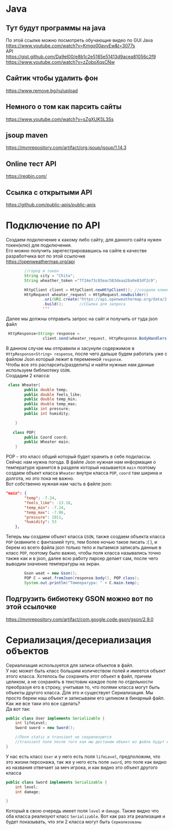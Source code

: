 # Java
## Тут будут программы на java
По этой ссылке можно посмотреть обучающие видео по GUI Java  
https://www.youtube.com/watch?v=Kmgo00avvEw&t=3077s  
API  
https://gist.github.com/Da9el00/e8b1c2e5185e51413d9acea81056c2f9  
https://www.youtube.com/watch?v=zZoboXqsCNw

## Сайтик чтобы удалить фон
https://www.remove.bg/ru/upload  
## Немного о том как парсить сайты  
https://www.youtube.com/watch?v=sZgXUK5L3Ss

## jsoup maven  
https://mvnrepository.com/artifact/org.jsoup/jsoup/1.14.3  
## Online тест API  
https://reqbin.com/  
## Ссылка с открытыми API  
https://github.com/public-apis/public-apis
# Подключение по API  
Создаем подключение к какому либо сайту, для данного сайта нужен токен(клю) для подключения.  
Его можно получить зарегестрировавшись на сайте в качестве разработчика вот по этой ссылочке  
https://openweathermap.org/api
```java
        //город и токен
        String city = "Chita";
        String wheather_token ="7f24e73c03eac583deaa26a0e83df2c9";

        HttpClient client = HttpClient.newHttpClient(); //создали клиент, который отправляет запросы
        HttpRequest wheater_request = HttpRequest.newBuilder()
                .uri(URI.create("https://api.openweathermap.org/data/2.5/weather?q=" + city +"&appid=" + wheather_token + "&units=metric"))
                .build();       //ССылка для запроса
                '''
```
Далее мы должны отправить запрос на сайт и получить от туда json файл
```java
 HttpResponse<String> response =
                client.send(wheater_request, HttpResponse.BodyHandlers.ofString()); //отправляем запрос и сохраняем в response
```
В данном случае мы отправили и засунули содержимое в ``` HttpResponse<String> response ```, после чего дальше будем работать уже с файлом Json который лежит в переменной ``` response ```.  
Чтобы все это распарсить(разделить) и найти нужные нам данные используем библиотеку ```GSON```.  
Создадим 2 класса:
```java
 class Wheater{
        public double temp;
        public double feels_like;
        public double temp_min;
        public double temp_max;
        public int pressure;
        public int humidity;

    }
    
   class POP{
        public Coord coord;
        public Wheater main;
    }
```
POP - это класс общий который будет хранить в себе подклассы. Сейчас нам нужна погода. В файле Json нужная нам информация о температуре хранится в разделе который называется ```main``` поэтому создаем объект класса ```Wheater``` внутри класса ```POP```, ```coord``` там ширина и долгота, но это пока не важно.  
Вот собственно нужная нам часть в файле json:
```json
"main": {
        "temp": -7.24,
        "feels_like": -13.18,
        "temp_min": -7.24,
        "temp_max": -7.06,
        "pressure": 1011,
        "humidity": 53
    },
```
Теперь мы создаем объект класса ```GSON```, также создаем объекта класса ```POP``` (извините с фантазией туго, тем более ночью такое писать :( ), и берем из всего файла json только тело и пытаемся записать данные в класс ```POP```, поэтому было важно, чтобы поля класса назывались точно также как и в json, далее всю работу парсер делает сам, после чего выводим значение температуры на экран.
```java
        Gson weat = new Gson();
        POP C = weat.fromJson(response.body(), POP.class);
        System.out.println("Температура: " + C.main.temp);
```        
## Подгрузить бибиотеку GSON можно вот по этой ссылочке  
https://mvnrepository.com/artifact/com.google.code.gson/gson/2.9.0  
# Сериализация/десериализация объектов  
Сериализация используется для записи объектов в файл.  
У нас может быть класс большим количеством полей и имеется объект этого класса. Хотелось бы сохранить этот объект в файл, причем целиком, а не сохранять в текстовик каждое поле по отдельности преобразуя его в строку, учитывая то, что полями класса могут быть объекты другого класса. Для это и существует Сериализация. Мы просто берем наш объект и записываем его целиком в бинарный файл.  
Как же все таки это все сделать?  
Да вот так:
```java
public class User implements Serializable {
    int lifeLevel;
    Sword sword = new Sword();

    //Поля static и transient не сеарилизуются
    //transient поля после того как мы достанем объект из файла будут иметь значения по умолчанию
}
```   
У нас есть класс ```User``` и у него есть поля ```lifeLevel```, предположим, что это жизни персонажа, так же у него есть поле ```sword```, это поле как видно из названия отвечает за меч игрока, и как видно это объект другого класса
```java
public class Sword implements Serializable {
    int level;
    int damage;

}
```  
Который в свою очередь имеет поля ```level``` и ```damage```. Также видно что оба класса реализуют класс ```Serializable```. Вот как раз эта реализация и будет показывать, что эти 2 класса могут быть `Сериализованы`



    
 


